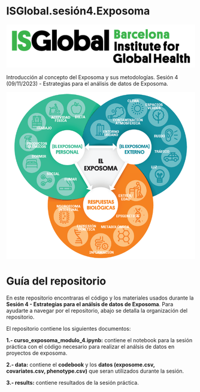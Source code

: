 # ISGlobal.sesión4.Exposoma
![ISGlobal logo](figures/isglobal.png)

Introducción al concepto del Exposoma y sus metodologías. Sesión 4 (09/11/2023) - Estrategias para el análisis de datos de Exposoma.

![exposome_framework](figures/exposoma.png)

# Guía del repositorio
En este repositorio encontraras el código y los materiales usados durante la **Sesión 4 - Estrategias para el análsis de datos de Exposoma**. Para ayudarte a navegar por el repositorio, abajo se detalla la organización del repositorio. 

El repositorio contiene los siguientes documentos:

  **1.- curso_exposoma_modulo_4.ipynb:** contiene el notebook para la sesión práctica con el código necesario para realizar el análsis de datos en proyectos de exposoma. 

  **2.- data:** contiene el **codebook** y los **datos (exposome.csv, covariates.csv, phenotype.csv)** que seran utilizados durante la sesión.  

  **3.- results:** contiene resultados de la sesión práctica. 




